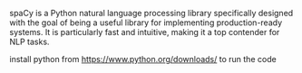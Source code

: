 spaCy is a Python natural language processing library specifically designed with
the goal of being a useful library for implementing production-ready systems.
It is particularly fast and intuitive, making it a top contender for NLP tasks.


install python from https://www.python.org/downloads/ to run the code

